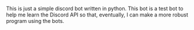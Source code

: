 This is just a simple discord bot written in python.  This bot is a test bot to help me learn the Discord API
so that, eventually, I can make a more robust program using the bots.